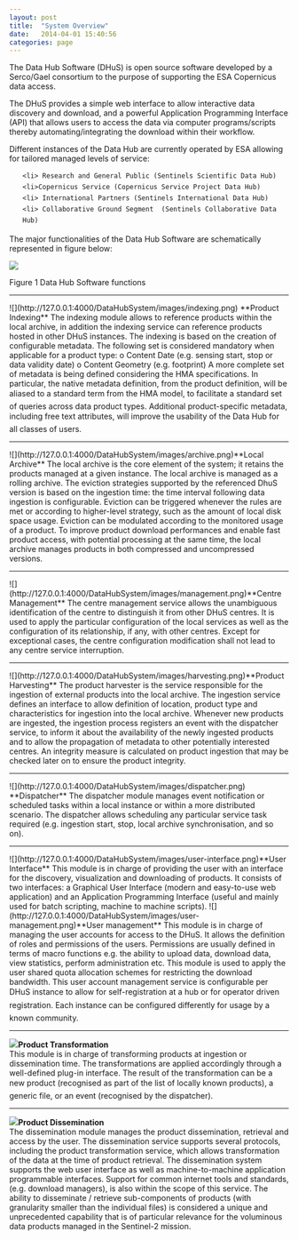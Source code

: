 ```yaml
---
layout: post
title:  "System Overview"
date:   2014-04-01 15:40:56
categories: page
---
```



<p>The Data Hub Software (DHuS) is open source software developed by a Serco/Gael consortium to the purpose of supporting the ESA Copernicus data access.</p>   
The DHuS provides a simple web interface to allow interactive data discovery and download, and a powerful Application Programming Interface (API) that allows users to access the data via computer programs/scripts thereby automating/integrating the download within their workflow.

<p> Different instances of the Data Hub are currently operated by ESA allowing for tailored managed levels of service: </p>
<ul type=square>

 	<li> Research and General Public (Sentinels Scientific Data Hub)
 	<li>Copernicus Service (Copernicus Service Project Data Hub)
 	<li> International Partners (Sentinels International Data Hub)
 	<li> Collaborative Ground Segment  (Sentinels Collaborative Data Hub)
 	
</ul>
The major functionalities of the Data Hub Software are schematically represented in figure below:

  

![](http://127.0.0.1:4000/DataHubSystem/images/figure1.png)

Figure 1 Data Hub Software functions 
<hr></hr>
![](http://127.0.0.1:4000/DataHubSystem/images/indexing.png)  **Product Indexing**     
The indexing module allows to reference products within the local archive, in addition the indexing service can reference products hosted in other DHuS instances.
The indexing is based on the creation of configurable metadata. The following set is considered mandatory when applicable for a product type:
o	Content Date (e.g. sensing start, stop or data validity date)
o	Content Geometry (e.g. footprint)
A more complete set of metadata is being defined considering the HMA specifications. In particular, the native metadata definition, from the product definition, will be aliased to a standard term from the HMA model, to facilitate a standard set of queries across data product types. Additional product-specific metadata, including free text attributes, will improve the usability of the Data Hub for all classes of users.


<hr></hr>
![](http://127.0.0.1:4000/DataHubSystem/images/archive.png)**Local Archive**      
The local archive is the core element of the system; it retains the products managed at a given instance. The local archive is managed as a rolling archive. The eviction strategies supported by the referenced DhuS version is based on the ingestion time: the time interval following data ingestion is configurable.
Eviction can be triggered whenever the rules are met or according to higher-level strategy, such as the amount of local disk space usage. Eviction can be modulated according to the monitored usage of a product. To improve product download performances and enable fast product access, with potential processing at the same time, the local archive manages products in both compressed and uncompressed versions.

<hr></hr>
![](http://127.0.0.1:4000/DataHubSystem/images/management.png)**Centre Management**         
The centre management service allows the unambiguous identification of the centre to distinguish it from other DHuS centres. It is used to apply the particular configuration of the local services as well as the configuration of its relationship, if any, with other centres.
Except for exceptional cases, the centre configuration modification shall not lead to any centre service interruption.
<hr></hr>     
![](http://127.0.0.1:4000/DataHubSystem/images/harvesting.png)**Product Harvesting**   
The product harvester is the service responsible for the ingestion of external products into the local archive. The ingestion service defines an interface to allow definition of  location, product type and characteristics for ingestion into the local archive. Whenever new products are ingested, the ingestion process registers an event with the dispatcher service, to inform it about the availability of the newly ingested products and to allow the propagation of metadata to other potentially interested centres. An integrity measure is calculated on product ingestion that may be checked later on to ensure the product integrity.
<hr> </hr>
![](http://127.0.0.1:4000/DataHubSystem/images/dispatcher.png) **Dispatcher**         
The dispatcher module manages event notification or scheduled tasks within a local instance or within a more distributed scenario. The dispatcher allows scheduling any particular service task required (e.g. ingestion start, stop, local archive synchronisation, and so on). 
<hr> </hr>
![](http://127.0.0.1:4000/DataHubSystem/images/user-interface.png)**User Interface**     
This module is in charge of providing the user with an interface for the discovery, visualization and downloading of products. It consists of two interfaces: a Graphical User Interface (modern and easy-to-use web application) and an Application Programming Interface (useful and mainly used for batch scripting, machine to machine scripts).    
![](http://127.0.0.1:4000/DataHubSystem/images/user-management.png)**User management**          
This module is in charge of managing the user accounts for access to the DHuS. It allows the definition of roles and permissions of the users. Permissions are usually defined in terms of macro functions e.g. the ability to upload data, download data, view statistics, perform administration etc. This module is used to apply the user shared quota allocation schemes for restricting the download bandwidth.
This user account management service is configurable per DHuS instance to allow for self-registration at a hub or for operator driven registration. Each instance can be configured differently for usage by a known community. 
<hr> </hr>
   
![](http://127.0.0.1:4000/DataHubSystem/images/transformation.png)**Product Transformation**   
This module is in charge of transforming products at ingestion or dissemination time.
The transformations are applied accordingly through a well-defined plug-in interface. The result of the transformation can be a new product (recognised as part of the list of locally known products), a generic file, or an event (recognised by the dispatcher).
<hr> </hr>

![](http://127.0.0.1:4000/DataHubSystem/images/dissemination.png)**Product Dissemination**      
The dissemination module manages the product dissemination, retrieval and access by the user.
The dissemination service supports several protocols, including the product transformation service, which allows transformation of the data at the time of product retrieval. The dissemination system supports the web user interface as well as machine-to-machine application programmable interfaces. Support for common internet tools and standards, (e.g. download managers), is also within the scope of this service. The ability to disseminate / retrieve sub-components of products (with granularity smaller than the individual files) is considered a unique and unprecedented capability that is of particular relevance for the voluminous data products managed in the Sentinel-2 mission.

